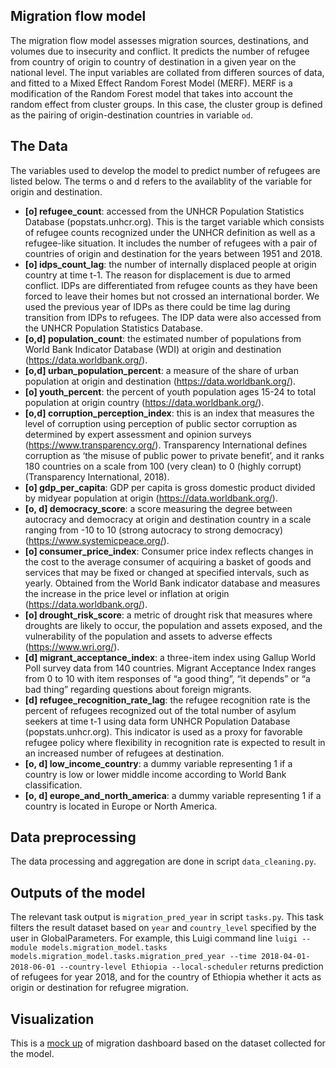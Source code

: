 ## Migration flow model

The migration flow model assesses migration sources, destinations, and volumes due to insecurity and conflict. It predicts the number of refugee from country of origin to country of destination in a given year on the national level. The input variables 
are collated from differen sources of data, and fitted to a Mixed Effect Random Forest Model (MERF). MERF is a modification of the Random Forest 
model that takes into account the random effect from cluster groups. In this case, the cluster group is defined as the pairing of origin-destination countries in 
variable `od`.

## The Data

The variables used to develop the model to predict number of refugees are listed below. The terms o and d refers to the availablity of the variable for origin and destination.
* **[o] refugee_count**: accessed from the UNHCR Population Statistics Database (popstats.unhcr.org). This is the target variable which consists of refugee counts recognized under the UNHCR definition as well as a refugee-like situation. It includes the number of refugees with a pair of countries of origin and destination for the years between 1951 and 2018.
* **[o] idps_count_lag**: the number of internally displaced people at origin country at time t-1. The reason for displacement is due to armed conflict. IDPs are differentiated from refugee counts as they have been forced to leave their homes but not crossed an international border. We used the previous year of IDPs as there could be time lag during transition from IDPs to refugees. The IDP data were also accessed from the UNHCR Population Statistics Database.
* **[o,d] population_count**: the estimated number of populations from World Bank Indicator Database (WDI) at origin and destination (https://data.worldbank.org/). 
* **[o,d] urban_population_percent**: a measure of the share of urban population at origin and destination (https://data.worldbank.org/).
* **[o] youth_percent**: the percent of youth population ages 15-24 to total population at origin country (https://data.worldbank.org/).
* **[o,d] corruption_perception_index**: this is an index that measures the level of corruption using perception of public sector corruption as determined by expert assessment and opinion surveys (https://www.transparency.org/). Transparency International defines corruption as ‘the misuse of public power to private benefit’, and it ranks 180 countries on a scale from 100 (very clean) to 0 (highly corrupt) (Transparency International, 2018).
* **[o] gdp_per_capita**: GDP per capita is gross domestic product divided by midyear population at origin (https://data.worldbank.org/).
* **[o, d] democracy_score**: a score measuring the degree between autocracy and  democracy at origin and destination country in a scale ranging from -10 to 10 (strong autocracy to strong democracy) (https://www.systemicpeace.org/).
* **[o] consumer_price_index**: Consumer price index reflects changes in the cost to the average consumer of acquiring a basket of goods and services that may be fixed or changed at specified intervals, such as yearly. Obtained from the World Bank indicator database and measures  the increase in the price level or inflation at origin (https://data.worldbank.org/).
* **[o] drought_risk_score**: a metric of drought risk that measures where droughts are likely to occur, the population and assets exposed, and the vulnerability of the population and assets to adverse effects (https://www.wri.org/).
* **[d] migrant_acceptance_index**: a three-item index using Gallup World Poll survey data from 140 countries. Migrant Acceptance Index ranges from 0 to 10 with item responses of  “a good thing”, “it depends” or “a bad thing” regarding questions about foreign migrants. 
* **[d] refugee_recognition_rate_lag**: the refugee recognition rate is the percent of refugees recognized out of the total number of asylum seekers at time t-1 using data form UNHCR Population Database (popstats.unhcr.org). This indicator is used as a proxy for favorable refugee policy where flexibility in recognition rate is expected to result in an increased number of refugees at destination.
* **[o, d] low_income_country**: a dummy variable representing 1 if a country is low or lower middle income according to World Bank classification.
* **[o, d] europe_and_north_america**: a dummy variable representing 1 if a country is located in Europe or North America.

## Data preprocessing
The data processing and aggregation are done in script `data_cleaning.py`.

## Outputs of the model
The relevant task output is `migration_pred_year` in script `tasks.py`. This task filters the result dataset based on `year` and `country_level` specified by the user in GlobalParameters. 
For example, this Luigi command line `luigi --module models.migration_model.tasks models.migration_model.tasks.migration_pred_year --time 2018-04-01-2018-06-01 --country-level Ethiopia --local-scheduler` 
returns prediction of refugees for year 2018, and for the country of Ethiopia whether it acts as origin or destination for refugree migration.


## Visualization 

This is a [mock up](http://refugee-movement.surge.sh/refugee-movement-map) of migration dashboard based on the dataset collected for the model.